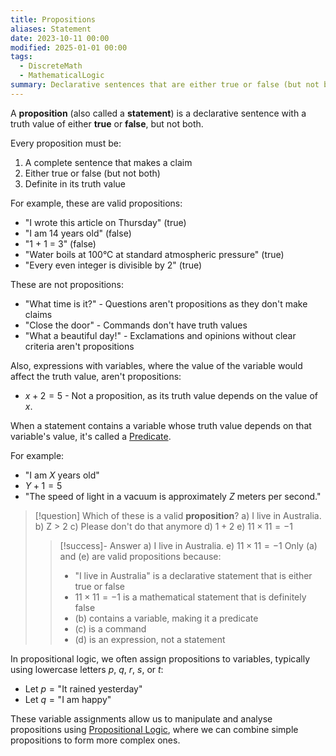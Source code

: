```yaml
---
title: Propositions
aliases: Statement
date: 2023-10-11 00:00
modified: 2025-01-01 00:00
tags:
  - DiscreteMath
  - MathematicalLogic
summary: Declarative sentences that are either true or false (but not both)
---
```


A **proposition** (also called a **statement**) is a declarative sentence with a truth value of either **true** or **false**, but not both.

Every proposition must be:

1. A complete sentence that makes a claim
2. Either true or false (but not both)
3. Definite in its truth value

For example, these are valid propositions:

* "I wrote this article on Thursday" (true)
* "I am 14 years old" (false)
* "1 + 1 = 3" (false)
* "Water boils at 100°C at standard atmospheric pressure" (true)
* "Every even integer is divisible by 2" (true)

These are not propositions:

* "What time is it?" - Questions aren't propositions as they don't make claims
* "Close the door" - Commands don't have truth values
* "What a beautiful day!" - Exclamations and opinions without clear criteria aren't propositions

Also, expressions with variables, where the value of the variable would affect the truth value, aren't propositions:

* $x + 2 = 5$  - Not a proposition, as its truth value depends on the value of $x$.

When a statement contains a variable whose truth value depends on that variable's value, it's called a [Predicate](predicate.md). 

For example:

* "I am $X$ years old"
* $Y + 1 = 5$
* "The speed of light in a vacuum is approximately $Z$ meters per second."

> [!question] Which of these is a valid **proposition**?
> a) I live in Australia.
> b) Z > 2
> c) Please don't do that anymore
> d) $1 + 2$
> e) $11 \times 11 = -1$
> > [!success]- Answer
> > a) I live in Australia.
> > e) $11 \times 11 = -1$
> > Only (a) and (e) are valid propositions because:
> > * "I live in Australia" is a declarative statement that is either true or false
> > * $11 \times 11 = -1$ is a mathematical statement that is definitely false
> > * (b) contains a variable, making it a predicate
> > * (c) is a command
> > * (d) is an expression, not a statement

In propositional logic, we often assign propositions to variables, typically using lowercase letters $p$, $q$, $r$, $s$, or $t$:

* Let $p = \text{"It rained yesterday"}$
* Let $q = \text{"I am happy"}$

These variable assignments allow us to manipulate and analyse propositions using [Propositional Logic](propositional-logic.md), where we can combine simple propositions to form more complex ones.